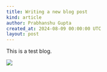 ```yaml
---
title: Writing a new blog post
kind: article
author: Prabhanshu Gupta
created_at: 2024-08-09 00:00:00 UTC
layout: post
---
```

This is a test blog.

![](/images/blog/1.png)
